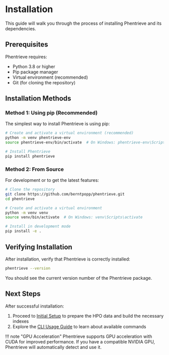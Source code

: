 # Installation

This guide will walk you through the process of installing Phentrieve and its dependencies.

## Prerequisites

Phentrieve requires:

* Python 3.8 or higher
* Pip package manager
* Virtual environment (recommended)
* Git (for cloning the repository)

## Installation Methods

### Method 1: Using pip (Recommended)

The simplest way to install Phentrieve is using pip:

```bash
# Create and activate a virtual environment (recommended)
python -m venv phentrieve-env
source phentrieve-env/bin/activate  # On Windows: phentrieve-env\Scripts\activate

# Install Phentrieve
pip install phentrieve
```

### Method 2: From Source

For development or to get the latest features:

```bash
# Clone the repository
git clone https://github.com/berntpopp/phentrieve.git
cd phentrieve

# Create and activate a virtual environment
python -m venv venv
source venv/bin/activate  # On Windows: venv\Scripts\activate

# Install in development mode
pip install -e .
```

## Verifying Installation

After installation, verify that Phentrieve is correctly installed:

```bash
phentrieve --version
```

You should see the current version number of the Phentrieve package.

## Next Steps

After successful installation:

1. Proceed to [Initial Setup](initial-setup.md) to prepare the HPO data and build the necessary indexes
2. Explore the [CLI Usage Guide](../user-guide/cli-usage.md) to learn about available commands

!!! note "GPU Acceleration"
    Phentrieve supports GPU acceleration with CUDA for improved performance. If you have a compatible NVIDIA GPU, Phentrieve will automatically detect and use it.
